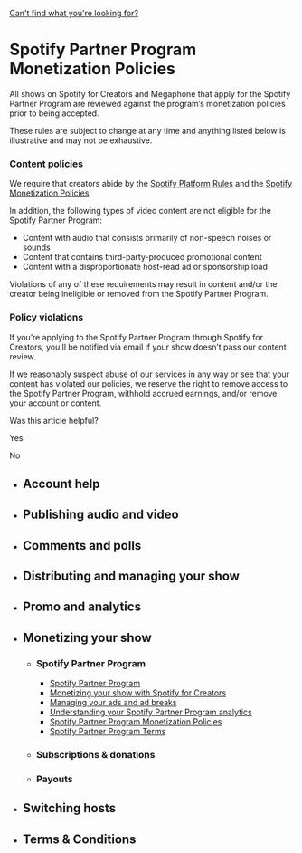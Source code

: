 [Can't find what you're looking for?](https://support.spotify.com/creators/contact-spotify-anonymous/)

Spotify Partner Program Monetization Policies
=============================================

All shows on Spotify for Creators and Megaphone that apply for the Spotify Partner Program are reviewed against the program’s monetization policies prior to being accepted.

These rules are subject to change at any time and anything listed below is illustrative and may not be exhaustive.

### Content policies

We require that creators abide by the [Spotify Platform Rules](https://www.spotify.com/platform-rules/) and the [Spotify Monetization Policies](https://adshelp.spotify.com/HelpCenter/s/article/Monetization-Policies-US).

In addition, the following types of video content are not eligible for the Spotify Partner Program:

*   Content with audio that consists primarily of non-speech noises or sounds
*   Content that contains third-party-produced promotional content
*   Content with a disproportionate host-read ad or sponsorship load

Violations of any of these requirements may result in content and/or the creator being ineligible or removed from the Spotify Partner Program.

### Policy violations

If you’re applying to the Spotify Partner Program through Spotify for Creators, you’ll be notified via email if your show doesn’t pass our content review.

If we reasonably suspect abuse of our services in any way or see that your content has violated our policies, we reserve the right to remove access to the Spotify Partner Program, withhold accrued earnings, and/or remove your account or content.

Was this article helpful?

Yes

No

*   Account help
    ------------
    
*   Publishing audio and video
    --------------------------
    
*   Comments and polls
    ------------------
    
*   Distributing and managing your show
    -----------------------------------
    
*   Promo and analytics
    -------------------
    
*   Monetizing your show
    --------------------
    
    *   ### Spotify Partner Program
        
        *   [Spotify Partner Program](https://support.spotify.com/us/creators/article/spotify-partner-program/)
        *   [Monetizing your show with Spotify for Creators](https://support.spotify.com/us/creators/article/monetizing-your-show-with-spotify-for-creators/)
        *   [Managing your ads and ad breaks](https://support.spotify.com/us/creators/article/managing-your-ads-and-ad-breaks/)
        *   [Understanding your Spotify Partner Program analytics](https://support.spotify.com/us/creators/article/spotify-partner-program-analytics/)
        *   [Spotify Partner Program Monetization Policies](https://support.spotify.com/us/creators/article/spotify-partner-program-monetization-policies/)
        *   [Spotify Partner Program Terms](https://support.spotify.com/us/creators/article/spotify-partner-program-terms/)
        
    *   ### Subscriptions & donations
        
    *   ### Payouts
        
    
*   Switching hosts
    ---------------
    
*   Terms & Conditions
    ------------------
